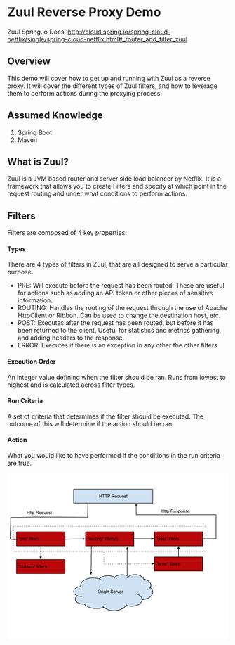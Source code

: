 # Zuul Reverse Proxy Demo

Zuul Spring.io Docs: http://cloud.spring.io/spring-cloud-netflix/single/spring-cloud-netflix.html#_router_and_filter_zuul

## Overview
This demo will cover how to get up and running with Zuul as a reverse proxy.  It will cover the different types of Zuul filters,
and how to leverage them to perform actions during the proxying process. 

## Assumed Knowledge
1) Spring Boot
2) Maven

## What is Zuul?
Zuul is a JVM based router and server side load balancer by Netflix.  It is a framework that allows you to create Filters
and specify at which point in the request routing and under what conditions to perform actions. 
 
## Filters
Filters are composed of 4 key properties.

#### Types
There are 4 types of filters in Zuul, that are all designed to serve a particular purpose.

- PRE: Will execute before the request has been routed.  These are useful for actions such as
adding an API token or other pieces of sensitive information.
- ROUTING: Handles the routing of the request through the use of Apache HttpClient or Ribbon.  Can be used to change the destination host, etc. 
- POST:  Executes after the request has been routed, but before it has been returned to the client.  Useful for statistics and metrics
gathering, and adding headers to the response. 
- ERROR: Executes if there is an exception in any other the other filters.

#### Execution Order
An integer value defining when the filter should be ran.  Runs from lowest to highest and is calculated across filter types.

#### Run Criteria
A set of criteria that determines if the filter should be executed.  The outcome of this will determine if the action should
be ran.

#### Action
What you would like to have performed if the conditions in the run criteria are true.

![Zuul Life Cycle](./zuul-life-cycle.png)
